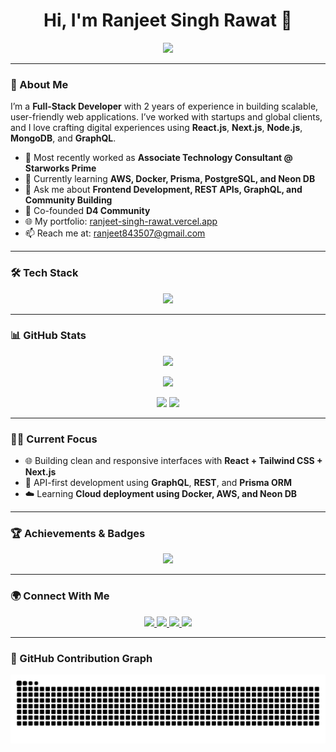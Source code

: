 <!-- README.md (Portfolio-style, Modern Look) -->

<h1 align="center">Hi, I'm Ranjeet Singh Rawat 👋</h1>
<p align="center">
  <img src="https://readme-typing-svg.herokuapp.com?font=Fira+Code&size=22&pause=1000&color=00ADB5&center=true&vCenter=true&width=600&lines=Full-Stack+Web+Developer;Passionate+about+React%2C+Node%2C+Next.js;Always+learning+and+building!"/>
</p>

---

### 🚀 About Me

I’m a **Full-Stack Developer** with 2 years of experience in building scalable, user-friendly web applications. I’ve worked with startups and global clients, and I love crafting digital experiences using **React.js**, **Next.js**, **Node.js**, **MongoDB**, and **GraphQL**.

- 🔭 Most recently worked as **Associate Technology Consultant @ Starworks Prime**
- 🌱 Currently learning **AWS, Docker, Prisma, PostgreSQL, and Neon DB**
- 💬 Ask me about **Frontend Development, REST APIs, GraphQL, and Community Building**
- 🧠 Co-founded **D4 Community**
- 🌐 My portfolio: [ranjeet-singh-rawat.vercel.app](https://ranjeet-singh-rawat.vercel.app/)
- 📫 Reach me at: [ranjeet843507@gmail.com](mailto:ranjeet843507@gmail.com)

---

### 🛠️ Tech Stack
<p align="center">
  <img src="https://skillicons.dev/icons?i=react,nextjs,vue,nodejs,express,graphql,mongodb,postgresql,prisma,aws,docker,js,ts,html,css,tailwind,git,github,vscode,webstorm"/>
</p>

---

### 📊 GitHub Stats
<p align="center">
  <img src="https://github-readme-stats.vercel.app/api/top-langs/?username=Ranjeet0302Singh&layout=compact&theme=radical"/>
</p>
<p align="center">
  <img src="https://github-readme-streak-stats.herokuapp.com?user=Ranjeet0302Singh&theme=radical"/>
</p>
<p align="center">
  <img src="https://github-profile-summary-cards.vercel.app/api/cards/profile-details?username=Ranjeet0302Singh&theme=monokai" />
  <img src="https://github-profile-summary-cards.vercel.app/api/cards/repos-per-language?username=Ranjeet0302Singh&theme=monokai" />
</p>

---

### 🧑‍💻 Current Focus

- 🌐 Building clean and responsive interfaces with **React + Tailwind CSS + Next.js**
- 🔄 API-first development using **GraphQL**, **REST**, and **Prisma ORM**
- ☁️ Learning **Cloud deployment using Docker, AWS, and Neon DB**

---

### 🏆 Achievements & Badges
<p align="center">
  <a href="https://holopin.io/@ranjeet_0302">
    <img src="https://holopin.me/ranjeet_0302" width="800px"/>
  </a>
</p>

---

### 🌍 Connect With Me
<p align="center">
  <a href="https://www.linkedin.com/in/ranjeet-singh-rawat/">
    <img src="https://img.shields.io/badge/LinkedIn-0077B5?style=flat&logo=linkedin&logoColor=white"/>
  </a>
  <a href="https://instagram.com/ranjeetsingh01266">
    <img src="https://img.shields.io/badge/Instagram-E4405F?style=flat&logo=instagram&logoColor=white"/>
  </a>
  <a href="mailto:ranjeet843507@gmail.com">
    <img src="https://img.shields.io/badge/Gmail-D14836?style=flat&logo=gmail&logoColor=white"/>
  </a>
  <a href="https://t.me/ranjeetsingh01266">
    <img src="https://img.shields.io/badge/Telegram-2CA5E0?style=flat&logo=telegram&logoColor=white"/>
  </a>
</p>

---

### 🐍 GitHub Contribution Graph
<p align="center">
  <img src="https://github.com/Ranjeet0302Singh/Ranjeet0302Singh/blob/output/github-contribution-grid-snake.svg" alt="GitHub Contribution Graph"/>
</p>

